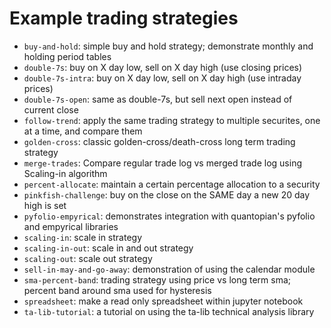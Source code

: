 # Example trading strategies

- `buy-and-hold`: simple buy and hold strategy; demonstrate monthly and holding period tables
- `double-7s`: buy on X day low, sell on X day high (use closing prices)
- `double-7s-intra`: buy on X day low, sell on X day high (use intraday prices)
- `double-7s-open`: same as double-7s, but sell next open instead of current close
- `follow-trend`: apply the same trading strategy to multiple securites, one at a time, and compare them
- `golden-cross`: classic golden-cross/death-cross long term trading strategy
- `merge-trades`: Compare regular trade log vs merged trade log using Scaling-in algorithm
- `percent-allocate`: maintain a certain percentage allocation to a security
- `pinkfish-challenge`: buy on the close on the SAME day a new 20 day high is set
- `pyfolio-empyrical`: demonstrates integration with quantopian's pyfolio and empyrical libraries
- `scaling-in`: scale in strategy
- `scaling-in-out`: scale in and out strategy
- `scaling-out`: scale out strategy
- `sell-in-may-and-go-away`: demonstration of using the calendar module
- `sma-percent-band`: trading strategy using price vs long term sma; percent band around sma used for hysteresis
- `spreadsheet`: make a read only spreadsheet within jupyter notebook
- `ta-lib-tutorial`: a tutorial on using the ta-lib technical analysis library
